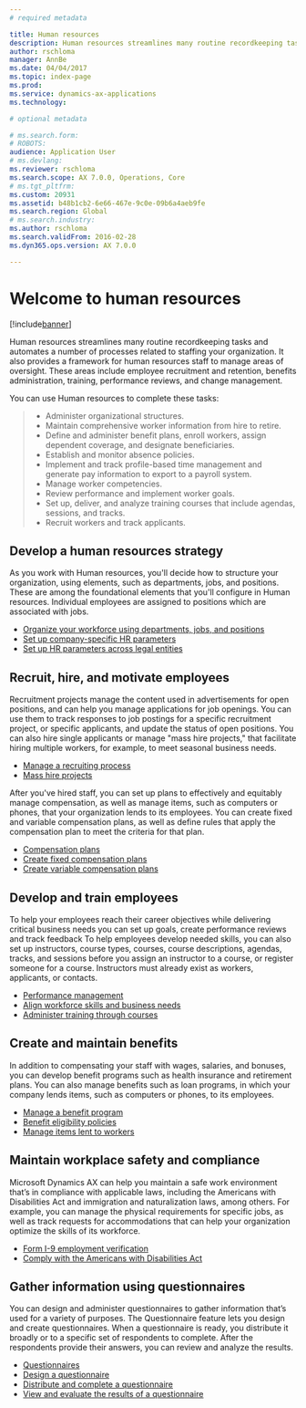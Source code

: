 ```yaml
---
# required metadata

title: Human resources
description: Human resources streamlines many routine recordkeeping tasks and automates a number of processes related to staffing your organization. It also provides a framework for human resources staff to manage areas of oversight. These areas include employee recruitment and retention, benefits administration, training, performance reviews, and change management.
author: rschloma
manager: AnnBe
ms.date: 04/04/2017
ms.topic: index-page
ms.prod: 
ms.service: dynamics-ax-applications
ms.technology: 

# optional metadata

# ms.search.form: 
# ROBOTS: 
audience: Application User
# ms.devlang: 
ms.reviewer: rschloma
ms.search.scope: AX 7.0.0, Operations, Core
# ms.tgt_pltfrm: 
ms.custom: 20931
ms.assetid: b48b1cb2-6e66-467e-9c0e-09b6a4aeb9fe
ms.search.region: Global
# ms.search.industry: 
ms.author: rschloma
ms.search.validFrom: 2016-02-28
ms.dyn365.ops.version: AX 7.0.0

---
```


# Welcome to human resources

[!include[banner](../includes/banner.md)]

Human resources streamlines many routine recordkeeping tasks and automates a number of processes related to staffing your organization. It also provides a framework for human resources staff to manage areas of oversight. These areas include employee recruitment and retention, benefits administration, training, performance reviews, and change management.

You can use Human resources to complete these tasks:

> + Administer organizational structures.
> + Maintain comprehensive worker information from hire to retire.
> + Define and administer benefit plans, enroll workers, assign dependent coverage, and designate beneficiaries.
> + Establish and monitor absence policies.
> + Implement and track profile-based time management and generate pay information to export to a payroll system.
> + Manage worker competencies.
> + Review performance and implement worker goals.
> + Set up, deliver, and analyze training courses that include agendas, sessions, and tracks.
> + Recruit workers and track applicants.

Develop a human resources strategy
---------------------------------------------------------

As you work with Human resources, you'll decide how to structure your organization, using elements, such as departments, jobs, and positions. These are among the foundational elements that you'll configure in Human resources. Individual employees are assigned to positions which are associated with jobs.

-   [Organize your workforce using departments, jobs, and positions](/dynamics365/unified-operations/talent/departments-jobs-positions)
-   [Set up company-specific HR parameters](/dynamics365/unified-operations/talent/set-up-company-specific-hr-parameters)
-   [Set up HR parameters across legal entities](/dynamics365/unified-operations/talent/set-up-hr-parameters-across-legal-entities) 

## Recruit, hire, and motivate employees

Recruitment projects manage the content used in advertisements for open positions, and can help you manage applications for job openings. You can use them to track responses to job postings for a specific recruitment project, or specific applicants, and update the status of open positions. You can also hire single applicants or manage "mass hire projects," that facilitate hiring multiple workers, for example, to meet seasonal business needs.

-   [Manage a recruiting process](/dynamics365/unified-operations/talent/manage-recruiting-process)
-   [Mass hire projects](/dynamics365/unified-operations/talent/mass-hire-projects) 

After you've hired staff, you can set up plans to effectively and equitably manage compensation, as well as manage items, such as computers or phones, that your organization lends to its employees. You can create fixed and variable compensation plans, as well as define rules that apply the compensation plan to meet the criteria for that plan.

-   [Compensation plans](/dynamics365/unified-operations/talent/compensation-plans)
-   [Create fixed compensation plans](/dynamics365/unified-operations/talent/create-fixed-compensation-plans)
-   [Create variable compensation plans](/dynamics365/unified-operations/talent/create-variable-compensation-plans)

## Develop and train employees

To help your employees reach their career objectives while delivering critical business needs you can set up goals, create performance reviews and track feedback To help employees develop needed skills, you can also set up instructors, course types, courses, course descriptions, agendas, tracks, and sessions before you assign an instructor to a course, or register someone for a course. Instructors must already exist as workers, applicants, or contacts.

-   [Performance management](/dynamics365/unified-operations/talent/performance-management-overview)
-   [Align workforce skills and business needs](/dynamics365/unified-operations/talent/skills)
-   [Administer training through courses](/dynamics365/unified-operations/talent/courses)

## Create and maintain benefits

In addition to compensating your staff with wages, salaries, and bonuses, you can develop benefit programs such as health insurance and retirement plans. You can also manage benefits such as loan programs, in which your company lends items, such as computers or phones, to its employees.

-   [Manage a benefit program](/dynamics365/unified-operations/talent/manage-benefit-program)
-   [Benefit eligibility policies](/dynamics365/unified-operations/talent/benefit-eligibility-policies)
-   [Manage items lent to workers](/dynamics365/unified-operations/talent/loan-items)

## Maintain workplace safety and compliance

Microsoft Dynamics AX can help you maintain a safe work environment that’s in compliance with applicable laws, including the Americans with Disabilities Act and immigration and naturalization laws, among others. For example, you can manage the physical requirements for specific jobs, as well as track requests for accommodations that can help your organization optimize the skills of its workforce.

-   [Form I-9 employment verification](localizations/noam-usa-form-i-9-verification.md)
-   [Comply with the Americans with Disabilities Act](localizations/noam-usa-comply-ada.md)

## Gather information using questionnaires

You can design and administer questionnaires to gather information that’s used for a variety of purposes. The Questionnaire feature lets you design and create questionnaires. When a questionnaire is ready, you distribute it broadly or to a specific set of respondents to complete. After the respondents provide their answers, you can review and analyze the results.

-   [Questionnaires](/dynamics365/unified-operations/talent/questionnaires)
-   [Design a questionnaire](/dynamics365/unified-operations/talent/design-questionnaires)
-   [Distribute and complete a questionnaire](/dynamics365/unified-operations/talent/distribute-questionnaires)
-   [View and evaluate the results of a questionnaire](/dynamics365/unified-operations/talent/evaluate-questionnaire-results)


